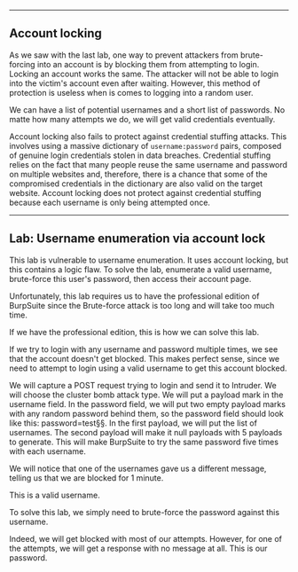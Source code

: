 
---


## Account locking

As we saw with the last lab, one way to prevent attackers from brute-forcing into an account is by blocking them from attempting to login. Locking an account works the same. The attacker will not be able to login into the victim's account even after waiting. However, this method of protection is useless when is comes to logging into a random user.

We can have a list of potential usernames and a short list of passwords. No matte how many attempts we do, we will get valid credentials eventually.

Account locking also fails to protect against credential stuffing attacks. This involves using a massive dictionary of `username:password` pairs, composed of genuine login credentials stolen in data breaches. Credential stuffing relies on the fact that many people reuse the same username and password on multiple websites and, therefore, there is a chance that some of the compromised credentials in the dictionary are also valid on the target website. Account locking does not protect against credential stuffing because each username is only being attempted once.

---

## Lab: Username enumeration via account lock

This lab is vulnerable to username enumeration. It uses account locking, but this contains a logic flaw. To solve the lab, enumerate a valid username, brute-force this user's password, then access their account page.

Unfortunately, this lab requires us to have the professional edition of BurpSuite since the Brute-force attack is too long and will take too much time. 

If we have the professional edition, this is how we can solve this lab.

If we try to login with any username and password multiple times, we see that the account doesn't get blocked. This makes perfect sense, since we need to attempt to login using a valid username to get this account blocked.

We will capture a POST request trying to login and send it to Intruder. We will choose the cluster bomb attack type. We will put a payload mark in the username field. In the password field, we will put two empty payload marks with any random password behind them, so the password field should look like this: password=test§§. In the first payload, we will put the list of usernames. The second payload will make it null payloads with 5 payloads to generate. 
This will make BurpSuite to try the same password five times with each username.

We will notice that one of the usernames gave us a different message, telling us that we are blocked for 1 minute.

This is a valid username.

To solve this lab, we simply need to brute-force the password against this username.

Indeed, we will get blocked with most of our attempts. However, for one of the attempts, we will get a response with no message at all. This is our password.